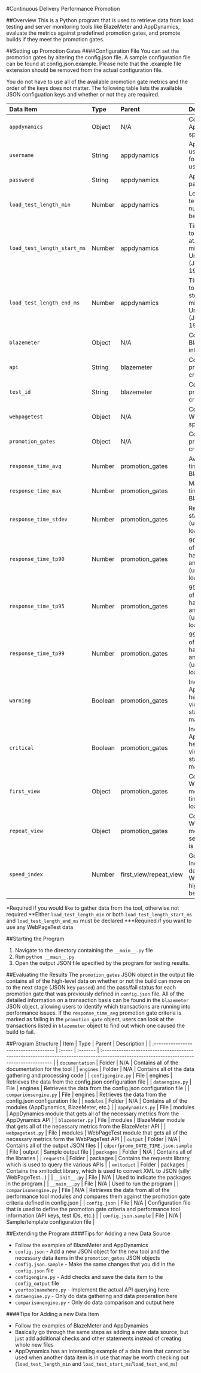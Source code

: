 #Continuous Delivery Performance Promotion

##Overview
This is a Python program that is used to retrieve data from load testing and server monitoring tools like BlazeMeter and AppDynamics, evaluate the metrics against predefined promotion gates, and promote builds if they meet the promotion gates.

##Setting up Promotion Gates
####Configuration File
You can set the promotion gates by altering the config.json file. A sample configuration file can be found at config.json.example. Please note that the .example file extension should be removed from the actual configuration file.

You do not have to use all of the available promotion gate metrics and the order of the keys does not matter. The following table lists the available JSON configuation keys and whether or not they are required.

| Data Item                     | Type    | Parent                 | Description                                                                                                 | Required |
| :---------------------------- | :-----  | :--------------------- | :---------------------------------------------------------------------------------------------------------- | :------: |
| ``appdynamics``               | Object  | N/A                    | Contains all of the AppDynamics specific information                                                        | Yes*     |
| ``username``                  | String  | appdynamics            | Appdynamics username in the format of username@account                                                      | Yes      |
| ``password``                  | String  | appdynamics            | Appdynamics password                                                                                        | Yes      |
| ``load_test_length_min``      | Number  | appdynamics            | Length of the load test period (X number of minutes before current time)                                    | Yes**    |
| ``load_test_length_start_ms`` | Number  | appdynamics            | Time that you want to begin monitoring at. Format is milliseconds after Unix epoch time (January 1st, 1970) | Yes**    |
| ``load_test_length_end_ms``   | Number  | appdynamics            | Time that you want to monitoring to stop. Format is milliseconds after Unix epoch time (January 1st, 1970)  | Yes**    |
| ``blazemeter``                | Object  | N/A                    | Contains all of the BlazeMeter specific information                                                         | Yes*     |
| ``api``                       | String  | blazemeter             | Contains all of the promotion gate criteria                                                                 | Yes      |
| ``test_id``                   | String  | blazemeter             | Contains all of the promotion gate criteria                                                                 | Yes      |
| ``webpagetest``               | Object  | N/A                    | Contains all of the WebPageTest specific information                                                        | Yes*     |
| ``promotion_gates``           | Object  | N/A                    | Contains all of the promotion gate criteria                                                                 | Yes      |
| ``response_time_avg``         | Number  | promotion_gates        | Average response time (under BlazeMeter load)                                                               | No       |
| ``response_time_max``         | Number  | promotion_gates        | Maximum response time (under BlazeMeter load)                                                               | No       |
| ``response_time_stdev``       | Number  | promotion_gates        | Response time standard deviation (under BlazeMeter load)                                                    | No       |
| ``response_time_tp90``        | Number  | promotion_gates        | 90% line -- 90% of requests were handled in this amount of time (under BlazeMeter load)                     | No       |
| ``response_time_tp95``        | Number  | promotion_gates        | 95% line -- 95% of requests were handled in this amount of time (under BlazeMeter load)                     | No       |
| ``response_time_tp99``        | Number  | promotion_gates        | 99% line -- 99% of requests were handled in this amount of time (under BlazeMeter load)                     | No       |
| ``warning``                   | Boolean | promotion_gates        | Indicates if AppDynamics health rule violations with a status of ``WARNING`` matter                         | No       |
| ``critical``                  | Boolean | promotion_gates        | Indicates if AppDynamics health rule violations with a status of ``CRITICAL`` matter                        | No       |
| ``first_view``                | Object  | promotion_gates        | Container for WebPageTest metrics for the first time a page is loaded                                       | Yes***   |
| ``repeat_view``               | Object  | promotion_gates        | Container for WebPageTest metrics for the second time a page is loaded                                      | Yes***   |
| ``speed_index``               | Number  | first_view/repeat_view | Google Speed Index score (as determined by WebPageTest). A higher score is better.                          | No       |

\*Required if you would like to gather data from the tool, otherwise not required
\*\*Either ``load_test_length_min`` or both ``load_test_length_start_ms`` and ``load_test_length_end_ms`` must be declared
\*\*\*Required if you want to use any WebPageTest data

##Starting the Program
1. Navigate to the directory containing the ``__main__.py`` file
2. Run ``python __main__.py``
3. Open the output JSON file specified by the program for testing results.

##Evaluating the Results
The ``promotion_gates`` JSON object in the output file contains all of the high-level data on whether or not the build can move on to the next stage (JSON key ``passed``) and the pass/fail status for each promotion gate that was previously defined in ``config.json`` file. All of the detailed information on a transaction basis can be found in the ``blazemeter`` JSON object, allowing users to identify which transactions are running into performance issues. If the ``response_time_avg`` promotion gate criteria is marked as failing in the ``promotion_gate`` object, users can look at the transactions listed in ``blazemeter`` object to find out which one caused the build to fail.

##Program Structure
| Item                                  | Type   | Parent   | Description                                                                                                                              |
| :------------------------------------ | :----- | :------- | :--------------------------------------------------------------------------------------------------------------------------------------- |
| ``documentation``                     | Folder | N/A      | Contains all of the documentation for the tool                                                                                           |
| ``engines``                           | Folder | N/A      | Contains all of the data gathering and processing code                                                                                   |
| ``configengine.py``                   | File   | engines  | Retrieves the data from the config.json configuration file                                                                               |
| ``dataengine.py``                     | File   | engines  | Retrieves the data from the config.json configuration file                                                                               |
| ``comparionsengine.py``               | File   | engines  | Retrieves the data from the config.json configuration file                                                                               |
| ``modules``                           | Folder | N/A      | Contains all of the modules (AppDynamics, BlazeMeter, etc.)                                                                              |
| ``appdynamics.py``                    | File   | modules  | AppDynamics module that gets all of the necessary metrics from the AppDynamics API                                                       |
| ``blazemeter.py``                     | File   | modules  | BlazeMeter module that gets all of the necessary metrics from the BlazeMeter API                                                         |
| ``webpagetest.py``                    | File   | modules  | WebPageTest module that gets all of the necessary metrics form the WebPageTest API                                                       |
| ``output``                            | Folder | N/A      | Contains all of the output JSON files                                                                                                    |
| ``cdperfpromo_DATE_TIME.json.sample`` | File   | output   | Sample output file                                                                                                                       |
| ``packages``                          | Folder | N/A      | Contains all of the libraries                                                                                                            |
| ``requests``                          | Folder | packages | Contains the requests library, which is used to query the various APIs                                                                   |
| ``xmltodict``                         | Folder | packages | Contains the xmltodict library, which is used to convert XML to JSON (silly WebPageTest...)                                              |
| ``__init__.py``                       | File   | N/A      | Used to indicate the packages in the program                                                                                             |
| ``__main__.py``                       | File   | N/A      | Used to run the program                                                                                                                  |
| ``comparisonengine.py``               | File   | N/A      | Retrieves the data from all of the performance tool modules and compares them against the promotion gate criteria defined in config.json |
| ``config.json``                       | File   | N/A      | Configuration file that is used to define the promotion gate criteria and performance tool information (API keys, test IDs, etc.)        |
| ``config.json.sample``                | File   | N/A      | Sample/template configuration file                                                                                                       |

##Extending the Program
####Tips for Adding a new Data Source
 * Follow the examples of BlazeMeter and AppDynamics
 * ``config.json``         - Add a new JSON object for the new tool and the necessary data items in the ``promotion_gates`` JSON objects
 * ``config.json.sample``  - Make the same changes that you did in the ``config.json`` file
 * ``configengine.py``     - Add checks and save the data item to the ``config_output`` file
 * ``yourtoolnamehere.py`` - Implement the actual API querying here
 * ``dataengine.py``       - Only do data gathering and data preperation here
 * ``comparisonengine.py`` - Only do data comparison and output here

####Tips for Adding a new Data Item
 * Follow the examples of BlazeMeter and AppDynamics
 * Basically go through the same steps as adding a new data source, but just add additional checks and other statements instead of creating whole new files
 * AppDynamics has an interesting example of a data item that cannot be used when another data item is in use that may be worth checking out (``load_test_length_min`` and ``load_test_start_ms``/``load_test_end_ms``)
